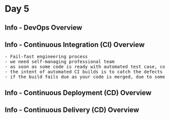 # Day 5

## Info - DevOps Overview

## Info - Continuous Integration (CI) Overview
<pre>
- Fail-fast engineering process
- we need self-managing professional team
- as soon as some code is ready with automated test case, code code will merged with dev branch several times a time
- the intent of automated CI builds is to catch the defects early, if possible during the development cycle itself
- if the build fails due as your code is merged, due to some test case failures, they are considered a good
</pre>

## Info - Continuous Deployment (CD) Overview

## Info - Continuous Delivery (CD) Overview


